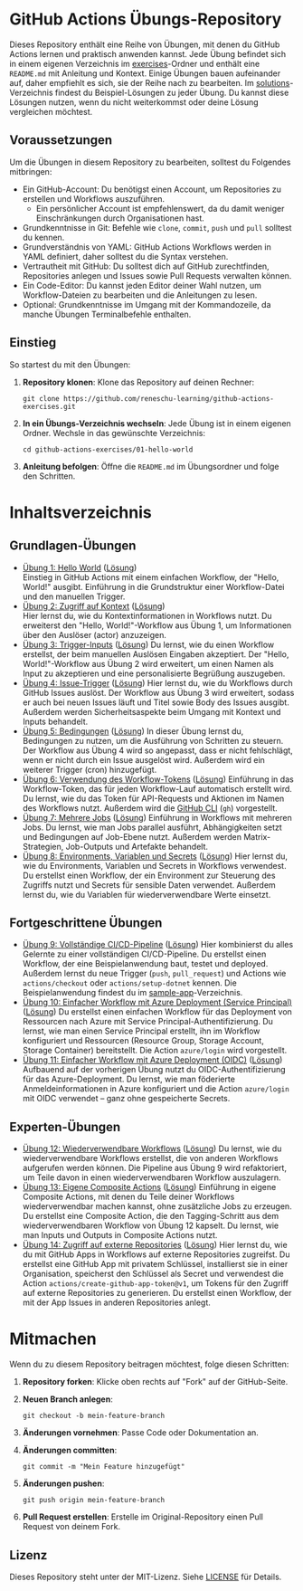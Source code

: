 # GitHub Actions Übungs-Repository
Dieses Repository enthält eine Reihe von Übungen, mit denen du GitHub Actions lernen und praktisch anwenden kannst. Jede Übung befindet sich in einem eigenen Verzeichnis im [exercises](./exercises/)-Ordner und enthält eine `README.md` mit Anleitung und Kontext. Einige Übungen bauen aufeinander auf, daher empfiehlt es sich, sie der Reihe nach zu bearbeiten. Im [solutions](./solutions/)-Verzeichnis findest du Beispiel-Lösungen zu jeder Übung. Du kannst diese Lösungen nutzen, wenn du nicht weiterkommst oder deine Lösung vergleichen möchtest.

## Voraussetzungen
Um die Übungen in diesem Repository zu bearbeiten, solltest du Folgendes mitbringen:
- Ein GitHub-Account: Du benötigst einen Account, um Repositories zu erstellen und Workflows auszuführen.
  - Ein persönlicher Account ist empfehlenswert, da du damit weniger Einschränkungen durch Organisationen hast.
- Grundkenntnisse in Git: Befehle wie `clone`, `commit`, `push` und `pull` solltest du kennen.
- Grundverständnis von YAML: GitHub Actions Workflows werden in YAML definiert, daher solltest du die Syntax verstehen.
- Vertrautheit mit GitHub: Du solltest dich auf GitHub zurechtfinden, Repositories anlegen und Issues sowie Pull Requests verwalten können.
- Ein Code-Editor: Du kannst jeden Editor deiner Wahl nutzen, um Workflow-Dateien zu bearbeiten und die Anleitungen zu lesen.
- Optional: Grundkenntnisse im Umgang mit der Kommandozeile, da manche Übungen Terminalbefehle enthalten.

## Einstieg
So startest du mit den Übungen:

1. **Repository klonen**: Klone das Repository auf deinen Rechner:
   ```
   git clone https://github.com/reneschu-learning/github-actions-exercises.git
   ```

2. **In ein Übungs-Verzeichnis wechseln**: Jede Übung ist in einem eigenen Ordner. Wechsle in das gewünschte Verzeichnis:
   ```
   cd github-actions-exercises/01-hello-world
   ```

3. **Anleitung befolgen**: Öffne die `README.md` im Übungsordner und folge den Schritten.

# Inhaltsverzeichnis
## Grundlagen-Übungen
- [Übung 1: Hello World](./exercises/01-hello-world/README.md) ([Lösung](./solutions/01-hello-world/))  
  Einstieg in GitHub Actions mit einem einfachen Workflow, der "Hello, World!" ausgibt. Einführung in die Grundstruktur einer Workflow-Datei und den manuellen Trigger.
- [Übung 2: Zugriff auf Kontext](./exercises/02-accessing-context/README.md) ([Lösung](./solutions/02-accessing-context/))  
  Hier lernst du, wie du Kontextinformationen in Workflows nutzt. Du erweiterst den "Hello, World!"-Workflow aus Übung 1, um Informationen über den Auslöser (actor) anzuzeigen.
- [Übung 3: Trigger-Inputs](./exercises/03-trigger-inputs/README.md) ([Lösung](./solutions/03-trigger-inputs/))
  Du lernst, wie du einen Workflow erstellst, der beim manuellen Auslösen Eingaben akzeptiert. Der "Hello, World!"-Workflow aus Übung 2 wird erweitert, um einen Namen als Input zu akzeptieren und eine personalisierte Begrüßung auszugeben.
- [Übung 4: Issue-Trigger](./exercises/04-issue-trigger/README.md) ([Lösung](./solutions/04-issue-trigger/))
  Hier lernst du, wie du Workflows durch GitHub Issues auslöst. Der Workflow aus Übung 3 wird erweitert, sodass er auch bei neuen Issues läuft und Titel sowie Body des Issues ausgibt. Außerdem werden Sicherheitsaspekte beim Umgang mit Kontext und Inputs behandelt.
- [Übung 5: Bedingungen](./exercises/05-conditions/README.md) ([Lösung](./solutions/05-conditions/))
  In dieser Übung lernst du, Bedingungen zu nutzen, um die Ausführung von Schritten zu steuern. Der Workflow aus Übung 4 wird so angepasst, dass er nicht fehlschlägt, wenn er nicht durch ein Issue ausgelöst wird. Außerdem wird ein weiterer Trigger (cron) hinzugefügt.
- [Übung 6: Verwendung des Workflow-Tokens](./exercises/06-workflow-token/README.md) ([Lösung](./solutions/06-workflow-token/))
  Einführung in das Workflow-Token, das für jeden Workflow-Lauf automatisch erstellt wird. Du lernst, wie du das Token für API-Requests und Aktionen im Namen des Workflows nutzt. Außerdem wird die [GitHub CLI](https://cli.github.com/) (`gh`) vorgestellt.
- [Übung 7: Mehrere Jobs](./exercises/07-multiple-jobs/README.md) ([Lösung](./solutions/07-multiple-jobs/))
  Einführung in Workflows mit mehreren Jobs. Du lernst, wie man Jobs parallel ausführt, Abhängigkeiten setzt und Bedingungen auf Job-Ebene nutzt. Außerdem werden Matrix-Strategien, Job-Outputs und Artefakte behandelt.
- [Übung 8: Environments, Variablen und Secrets](./exercises/08-environments-variables-secrets/README.md) ([Lösung](./solutions/08-environments-variables-secrets/))
  Hier lernst du, wie du Environments, Variablen und Secrets in Workflows verwendest. Du erstellst einen Workflow, der ein Environment zur Steuerung des Zugriffs nutzt und Secrets für sensible Daten verwendet. Außerdem lernst du, wie du Variablen für wiederverwendbare Werte einsetzt.

## Fortgeschrittene Übungen
- [Übung 9: Vollständige CI/CD-Pipeline](./exercises/09-full-ci-cd-pipeline/README.md) ([Lösung](./solutions/09-full-ci-cd-pipeline/))
  Hier kombinierst du alles Gelernte zu einer vollständigen CI/CD-Pipeline. Du erstellst einen Workflow, der eine Beispielanwendung baut, testet und deployed. Außerdem lernst du neue Trigger (`push`, `pull_request`) und Actions wie `actions/checkout` oder `actions/setup-dotnet` kennen. Die Beispielanwendung findest du im [sample-app](./exercises/09-full-ci-cd-pipeline/sample-app/)-Verzeichnis.
- [Übung 10: Einfacher Workflow mit Azure Deployment (Service Principal)](./exercises/10-azure-deployment-sp/README.md) ([Lösung](./solutions/10-azure-deployment-sp/))
  Du erstellst einen einfachen Workflow für das Deployment von Ressourcen nach Azure mit Service Principal-Authentifizierung. Du lernst, wie man einen Service Principal erstellt, ihn im Workflow konfiguriert und Ressourcen (Resource Group, Storage Account, Storage Container) bereitstellt. Die Action `azure/login` wird vorgestellt.
- [Übung 11: Einfacher Workflow mit Azure Deployment (OIDC)](./exercises/11-azure-deployment-oidc/README.md) ([Lösung](./solutions/11-azure-deployment-oidc/))
  Aufbauend auf der vorherigen Übung nutzt du OIDC-Authentifizierung für das Azure-Deployment. Du lernst, wie man föderierte Anmeldeinformationen in Azure konfiguriert und die Action `azure/login` mit OIDC verwendet – ganz ohne gespeicherte Secrets.

## Experten-Übungen
- [Übung 12: Wiederverwendbare Workflows](./exercises/12-reusable-workflows/README.md) ([Lösung](./solutions/12-reusable-workflows/))
  Du lernst, wie du wiederverwendbare Workflows erstellst, die von anderen Workflows aufgerufen werden können. Die Pipeline aus Übung 9 wird refaktoriert, um Teile davon in einen wiederverwendbaren Workflow auszulagern.
- [Übung 13: Eigene Composite Actions](./exercises/13-custom-composite-actions/README.md) ([Lösung](./solutions/13-custom-composite-actions/))
  Einführung in eigene Composite Actions, mit denen du Teile deiner Workflows wiederverwendbar machen kannst, ohne zusätzliche Jobs zu erzeugen. Du erstellst eine Composite Action, die den Tagging-Schritt aus dem wiederverwendbaren Workflow von Übung 12 kapselt. Du lernst, wie man Inputs und Outputs in Composite Actions nutzt.
- [Übung 14: Zugriff auf externe Repositories](./exercises/14-accessing-external-repositories/README.md) ([Lösung](./solutions/14-accessing-external-repositories/))
  Hier lernst du, wie du mit GitHub Apps in Workflows auf externe Repositories zugreifst. Du erstellst eine GitHub App mit privatem Schlüssel, installierst sie in einer Organisation, speicherst den Schlüssel als Secret und verwendest die Action `actions/create-github-app-token@v1`, um Tokens für den Zugriff auf externe Repositories zu generieren. Du erstellst einen Workflow, der mit der App Issues in anderen Repositories anlegt.

# Mitmachen
Wenn du zu diesem Repository beitragen möchtest, folge diesen Schritten:

1. **Repository forken**: Klicke oben rechts auf "Fork" auf der GitHub-Seite.

2. **Neuen Branch anlegen**:
   ```
   git checkout -b mein-feature-branch
   ```

3. **Änderungen vornehmen**: Passe Code oder Dokumentation an.

4. **Änderungen committen**:
   ```
   git commit -m "Mein Feature hinzugefügt"
   ```

5. **Änderungen pushen**:
   ```
   git push origin mein-feature-branch
   ```

6. **Pull Request erstellen**: Erstelle im Original-Repository einen Pull Request von deinem Fork.

## Lizenz
Dieses Repository steht unter der MIT-Lizenz. Siehe [LICENSE](LICENSE) für Details.